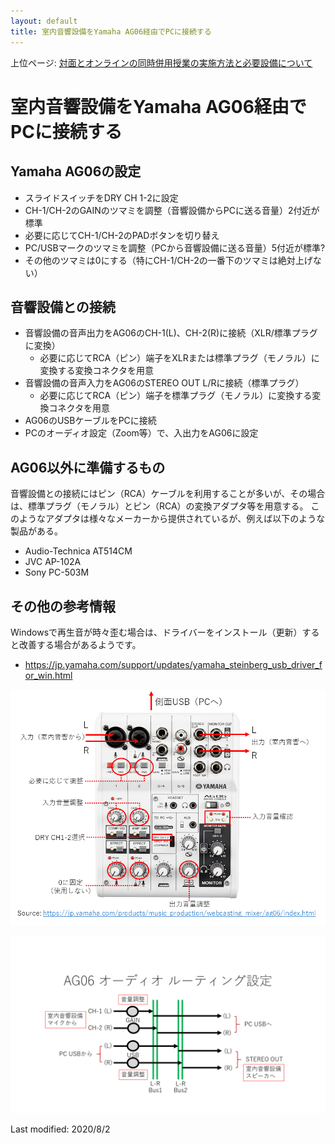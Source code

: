 ```yaml
---
layout: default
title: 室内音響設備をYamaha AG06経由でPCに接続する 
---
```

上位ページ: [対面とオンラインの同時併用授業の実施方法と必要設備について](https://kyoto-u.github.io/online-edu/zoom-hybrid-use)

# 室内音響設備をYamaha AG06経由でPCに接続する

## Yamaha AG06の設定
- スライドスイッチをDRY CH 1-2に設定
- CH-1/CH-2のGAINのツマミを調整（音響設備からPCに送る音量）2付近が標準
- 必要に応じてCH-1/CH-2のPADボタンを切り替え
- PC/USBマークのツマミを調整（PCから音響設備に送る音量）5付近が標準?
- その他のツマミは0にする（特にCH-1/CH-2の一番下のツマミは絶対上げない）

## 音響設備との接続
- 音響設備の音声出力をAG06のCH-1(L)、CH-2(R)に接続（XLR/標準プラグに変換）
  - 必要に応じてRCA（ピン）端子をXLRまたは標準プラグ（モノラル）に変換する変換コネクタを用意
- 音響設備の音声入力をAG06のSTEREO OUT L/Rに接続（標準プラグ）
  - 必要に応じてRCA（ピン）端子を標準プラグ（モノラル）に変換する変換コネクタを用意
- AG06のUSBケーブルをPCに接続
- PCのオーディオ設定（Zoom等）で、入出力をAG06に設定

## AG06以外に準備するもの
音響設備との接続にはピン（RCA）ケーブルを利用することが多いが、その場合は、標準プラグ（モノラル）とピン（RCA）の変換アダプタ等を用意する。
このようなアダプタは様々なメーカーから提供されているが、例えば以下のような製品がある。
- Audio-Technica AT514CM
- JVC AP-102A
- Sony PC-503M

## その他の参考情報
Windowsで再生音が時々歪む場合は、ドライバーをインストール（更新）すると改善する場合があるようです。
- https://jp.yamaha.com/support/updates/yamaha_steinberg_usb_driver_for_win.html

![接続図](ag06-config.png)

![設定図](ag06_routing.png)

Last modified: 2020/8/2
